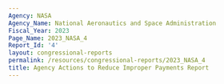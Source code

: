 ```yaml
---
Agency: NASA
Agency_Name: National Aeronautics and Space Administration
Fiscal_Year: 2023
Page_Name: 2023_NASA_4
Report_Id: '4'
layout: congressional-reports
permalink: /resources/congressional-reports/2023_NASA_4
title: Agency Actions to Reduce Improper Payments Report
---
```


